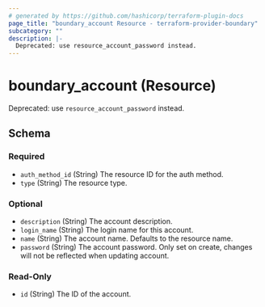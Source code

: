 ```yaml
---
# generated by https://github.com/hashicorp/terraform-plugin-docs
page_title: "boundary_account Resource - terraform-provider-boundary"
subcategory: ""
description: |-
  Deprecated: use resource_account_password instead.
---
```


# boundary_account (Resource)

Deprecated: use `resource_account_password` instead.



<!-- schema generated by tfplugindocs -->
## Schema

### Required

- `auth_method_id` (String) The resource ID for the auth method.
- `type` (String) The resource type.

### Optional

- `description` (String) The account description.
- `login_name` (String) The login name for this account.
- `name` (String) The account name. Defaults to the resource name.
- `password` (String) The account password. Only set on create, changes will not be reflected when updating account.

### Read-Only

- `id` (String) The ID of the account.


